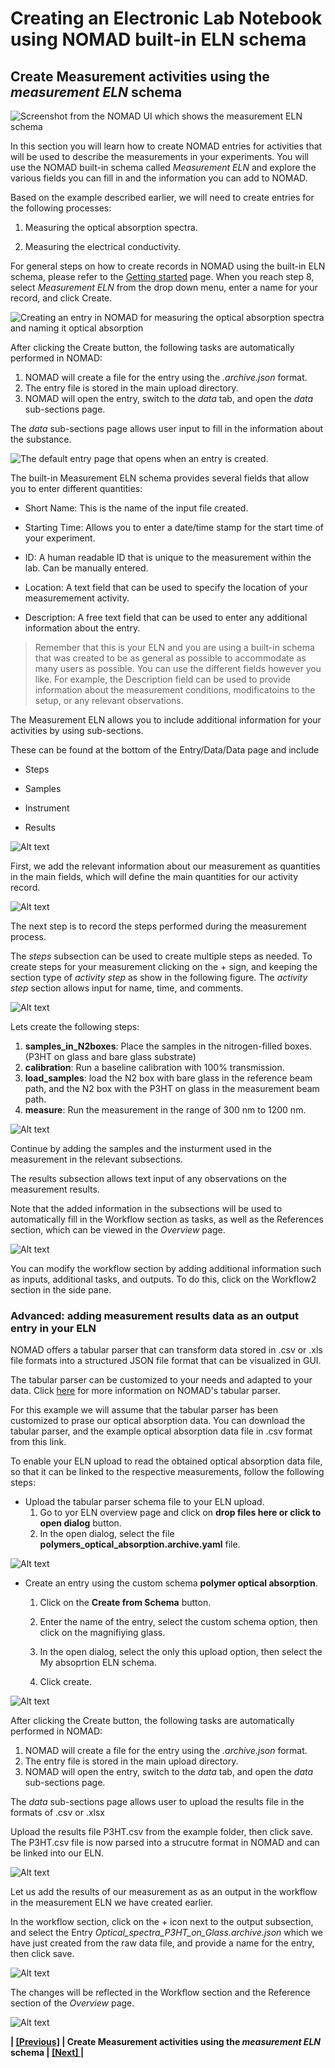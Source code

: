# Creating an Electronic Lab Notebook using NOMAD built-in ELN schema

## **Create Measurement activities using the *measurement ELN* schema**


![Screenshot from the NOMAD UI which shows the measurement ELN schema](images/buit-in%20schema/measurement/1.png)

In this section you will learn how to create NOMAD entries for activities that will be used to describe the measurements in your experiments. You will use the NOMAD built-in schema called *Measurement ELN* and explore the various fields you can fill in and the information you can add to NOMAD.

Based on the example described earlier, we will need to create entries for the following processes:
1. Measuring the optical absorption spectra.

2. Measuring the electrical conductivity.

For general steps on how to create records in NOMAD using the built-in ELN schema, please refer to the [Getting started](5A_1_ELN_built_in_schemas.md) page. When you reach step 8, select *Measurement ELN* from the drop down menu, enter a name for your record, and click Create.

![Creating an entry in NOMAD for measuring the optical absorption spectra and naming it optical absorption](images/buit-in%20schema/measurement/create.png)

After clicking the Create button, the following tasks are automatically performed in NOMAD:
1. NOMAD will create a file for the entry using the *.archive.json* format.
2. The entry file is stored in the main upload directory. 
3. NOMAD will open the entry, switch to the *data* tab, and open the *data* sub-sections page. 

The *data* sub-sections page allows user input to fill in the information about the substance. 

![The default entry page that opens when an entry is created.](images/buit-in%20schema/measurement/Entry%20page.png)

The built-in Measurement ELN schema provides several fields that allow you to enter different quantities: 
* Short Name: This is the name of the input file created.
* Starting Time: Allows you to enter a date/time stamp for the start time of your experiment. 

* ID: A human readable ID that is unique to the measurement within the lab.  Can be manually entered.

* Location: A text field that can be used to specify the location of your measuremement activity.

* Description: A free text field that can be used to enter any additional information about the entry. 

> Remember that this is your ELN and you are using a built-in schema that was created to be as general as possible to accommodate as many users as possible. You can use the different fields however you like. For example, the Description field can be used to provide information about the measurement conditions, modificatoins to the setup, or any relevant observations. 

The Measurement ELN allows you to include additional information for your activities by using sub-sections. 

These can be found at the bottom of the Entry/Data/Data page and include

* Steps

* Samples

* Instrument

* Results

![Alt text](images/buit-in%20schema/measurement/subsections.png)

First, we add the relevant information about our measurement as quantities in the main fields, which will define the main quantities for our activity record.

![Alt text](images/buit-in%20schema/measurement/quantities_filled.png)

The next step is to record the steps performed during the measurement process.

The *steps* subsection can be used to create multiple steps as needed. 
To create steps for your measurement clicking on the + sign, and keeping the section type of *activity step* as show in the following figure.
The *activity step* section allows input for name, time, and comments. 

![Alt text](images/buit-in%20schema/measurement/steps.png)

Lets create the following steps:

1. **samples_in_N2boxes**: Place the samples in the nitrogen-filled boxes. (P3HT on glass and bare glass substrate)
2. **calibration**: Run a baseline calibration with 100% transmission.
3. **load_samples**: load the N2 box with bare glass in the reference beam path, and the N2 box with the P3HT on glass in the measurement beam path. 
3. **measure**: Run the measurement in the range of 300 nm to 1200 nm. 

![Alt text](images/buit-in%20schema/measurement/steps_filled.png)

Continue by adding the samples and the insturment used in the measurement in the relevant subsections.

The results subsection allows text input of any observations on the measurement results. 

Note that the added information in the subsections will be used to automatically fill in the Workflow section as tasks, as well as the References section, which can be viewed in the *Overview* page.

![Alt text](images/buit-in%20schema/measurement/workflow.png)

You can modify the workflow section by adding additional information such as inputs, additional tasks, and outputs. 
To do this, click on the Workflow2 section in the side pane. 

### Advanced: adding measurement results data as an output entry in your ELN

NOMAD offers a tabular parser that can transform data stored in .csv or .xls file formats into a structured JSON file format that can be visualized in GUI.

The tabular parser can be customized to your needs and adapted to your data. Click [here](https://nomad-lab.eu/prod/v1/staging/docs/howto/customization/tabular.html) for more information on NOMAD's tabular parser.

For this example we will assume that the tabular parser has been customized to prase our optical absorption data. You can download the tabular parser, and the example optical absorption data file in .csv format from this link. 

To enable your ELN upload to read the obtained optical absorption data file, so that it can be linked to the respective measurements, follow the following steps:

* Upload the tabular parser schema file to your ELN upload. 
    1. Go to yor ELN overview page and click on **drop files here or click to open dialog** button.
    2. In the open dialog, select the file **polymers_optical_absorption.archive.yaml** file.
 
 ![Alt text](images/buit-in%20schema/measurement/Schema_upload.png)

* Create an entry using the custom schema **polymer optical absorption**. 
    1. Click on the **Create from Schema** button. 
    2. Enter the name of the entry, select the custom schema option, then click on the magnifiying glass. 

    3. In the open dialog, select the only this upload option, then select the My absoprtion ELN schema.

    4. Click create.

![Alt text](images/buit-in%20schema/measurement/Schema_upload_2.png)

After clicking the Create button, the following tasks are automatically performed in NOMAD:
1. NOMAD will create a file for the entry using the *.archive.json* format.
2. The entry file is stored in the main upload directory. 
3. NOMAD will open the entry, switch to the *data* tab, and open the *data* sub-sections page. 

The *data* sub-sections page allows user to upload the results file in the formats of .csv or .xlsx 

Upload the results file P3HT.csv from the example folder, then click save. The P3HT.csv file is now parsed into a strucutre format in NOMAD and can be linked into our ELN. 

![Alt text](images/buit-in%20schema/measurement/UV-VIS.png)

Let us add the results of our measurement as as an output in the workflow in the measurement ELN we have created earlier.

In the workflow section, click on the + icon next to the output subsection, and select the Entry *Optical_spectra_P3HT_on_Glass.archive.json* which we have just created from the raw data file, and provide a name for the entry, then click save. 

![Alt text](images/buit-in%20schema/measurement/workflow_output.png)

The changes will be reflected in the Workflow section and the Reference section of the *Overview* page.

![Alt text](images/buit-in%20schema/measurement/workflow_2.png)


**| [[Previous]](5C_1_Materials_processing_activity.md) |   Create Measurement activities using the *measurement ELN* schema | [[Next] ](5D_0_Managing_experiments.md)|**